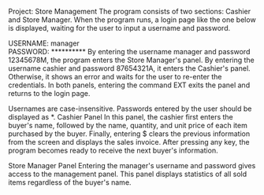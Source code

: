 Project: Store Management
The program consists of two sections: Cashier and Store Manager.
When the program runs, a login page like the one below is displayed, waiting for the user to input a username and password.

USERNAME: manager  
PASSWORD: **********
By entering the username manager and password 12345678M, the program enters the Store Manager's panel.
By entering the username cashier and password 87654321A, it enters the Cashier's panel.
Otherwise, it shows an error and waits for the user to re-enter the credentials.
In both panels, entering the command EXT exits the panel and returns to the login page.

Usernames are case-insensitive.
Passwords entered by the user should be displayed as *.
Cashier Panel
In this panel, the cashier first enters the buyer's name, followed by the name, quantity, and unit price of each item purchased by the buyer.
Finally, entering $ clears the previous information from the screen and displays the sales invoice.
After pressing any key, the program becomes ready to receive the next buyer's information.

Store Manager Panel
Entering the manager's username and password gives access to the management panel.
This panel displays statistics of all sold items regardless of the buyer's name.
